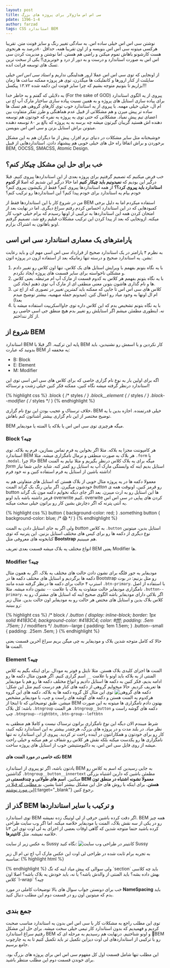 ```yaml
---
layout: post
title: سی اس اس ماژولار برای پروژه های بزرگ
pdate: 1396-1-4
author: farzad
tags: CSS استاندارد BEM
---
```

نوشتن سی اس اس خیلی ساده اس. به سادگی تغییر رنگ و سایز فونت متن. تقریبا هرکسی میتونه سی اس اس بنویسه و از اون تقریبا همه، حداقل ۸۰درصد به هرنحوی هست کارشونو باهاش تموم میکنن و راضی هم هستن. اما نوشتن و مدیریت کردن سی اس اس به صورت استاندارد و درست و به دور از درد و خونریزی!! یکی از سخت ترین تسک های توسعه فرانت انده.

از اونجایی که توی سی اس اس عملا ارور هندلینگی نداریم و _استاد سی اس اس_ خیلی سایلنت از کنار ارورها و کانفلیکت ها میگذرن، توی هر پروژه ممکنه ساعت ها زمان بزاریم تا بتونیم متوجه بشیم که چرا سایز فونت این دکمه شده ۱۳.۷۲ پیکسل!!!

به دلایلی که گفتم و به خاطر خدا (For the sake of GOD) پیروی از یه الگوی استاندارد برای پیاده سازی استایل های پروژه و به همین نسبت پیاده سازی ساختار مارک آپ اچ تی ام ال،‌ خیلی خیلی مهمه. با پیروی از یه استاندارد خوب توی کارهای گروهی هم تسک ها ساده تر پیش میرن و هم مشکلاتی از قبیل عدم هماهنگی و طرز تفکر متفاوت بین اعضای تیم پیش نمیاد. مشکلاتی که حتی توی یه پروژه یه نفره که خودتون هم توسعه دهنده اش هستید گریبان گیرتون میشه چه برسه به یه پروژه که بالغ بر ۸۰ توسعه دهنده میتونن براش استایل بزنن و سی اس اس بنویسن.

خوشبختانه مثل سایر مشکلات در دنیای نرم افزار، پیش از ما دیگران هم به این مشکل برخوردن و براش اتفاقا راه حل های خیلی خوبی هم پیشنهاد دادن. استانداردهایی از قبیل BEM, OOCSS, SMACSS, Atomic Design.

## خب برای حل این مشکل چیکار کنم؟

خب فرض میکنیم که تصمیم گرفتیم برای پروژه بعدی از این استانداردها پیروی کنیم. قبلا درگیر این بودیم که __نمیدونیم باید چیکار کنیم__
 اما حالا درگیر این شدیم که اصلا 
 __از کدوم استاندارد باید پیروی کرد؟؟__
از همه استانداردها پیروی کنم؟ فقط از یکیشون پیروی کنم؟ خودم بیام یه استاندارد برای خودم پیدا کنم؟ این استانداردها رو ترکیب کنم؟

من در شروع کار با این استانداردها فقط از BEM استفاده میکردم اما به دلیل برخی کمبودهایی که در این استاندارد احساس کردم رفتم سراغ دیگری. اما در نهایت بعد از امتحان کردن همه این استانداردها به ترکیبی از اونها رسیدم که برام خیلی خوب کار میکنه. ازونجایی که بعد از پیدا کردن این ترکیب مشکلات قبلیم رفع شد، تصمیم گرفتم اونو باهاتون به اشتراک بزارم.

## پارامترهای یک معماری استاندارد سی اس اسی

به نظرم ۴ پارامتر در یک استاندارد صحیح از قرارداد سی اس اسی مهم ان و باید رعایت بشن. یه استاندارد صحیح و درسته تنها زمانیکه بعد از استفاده ازون در پروژه اتون:
1. با یه نگاه بتونم بفهمم با ویرایش استایل های یک کلاس، تنها اون کلاس رو تغییر دادم و مشکلی ناخواسته برای سایر قسمت های پروژه ایجاد نکردم.
2. با یه نگاه بتونم بفهمم هر کلاس به کدوم قسمت از مارک آپ ام مرتبطه. یعنی کلاس ها و نام گذاری هاشون بتونن معنی منطقی ای از مارک آپ توی ذهنم ایجاد کنن.
3. کلاس های سی اس اس تا جایی که ممکنه باید _کمترین تغییر_ در تصوری که از اچ تی ام ال اونها به وجود میاد رو اعمال کنن. (میدونم جمله مبهمیه، بیشتر توضیح میدم بعدا)
4. با یه نگاه بتونم تشخیص بدم که این کلاس داره توی جاوااسکریپت استفاده میشه یا نه. اینطوری مطمئن میشم اگر استایلش رو تغییر بدم هیچ منطق جی اسی خاصی رو از کار ننداختم.

## شروع از BEM

استاندارد BEM پایه این ترکیبه. اگر قبلا با BEM کار نکردین و یا اسمش رو نشنیدین، باید بدونید که
عبارت BEM یه مخففه از:
* B: Block
* E: Element
* M: Modifier

اگه برای اولین بار به نوع نام گزاری خاصی که برای کلاس های سی اس اسی توی این استاندارد درنظر گرفته میشه نگاه کنین، ممکنه فکر کنین خیلی زشت و ترسناکه!

{% highlight css %}
.block { /* styles */ }
.block__element { /* styles */ }
.block--modifier { /* styles */ }
{% endhighlight %}

خلاف ترسناک و عجیب بودن این نوع نام گزاری، BEM خیلی قدرتمنده. اجازه بدین با یه توضیح مختصر از این نام گزاری بیشتر آشناتون کنم باهاش.

BEM میگه هرچیزی توی سی اس اس یا بلاکه یا المنته یا مودیفایر.

### Block چیه؟
هر کامپوننت مجزا یه بلاکه. مثلا اگر بخواین یه فرم تماس بسازین، فرم یه بلاکه. توی استاندارد BEM هر بلاک به صورت منطقی و نرمال نامگزاری میشه. مثلا `.form` یا `.modal`.
حالا چرا BEM میگه برای یه بلاک کلاس درنظر بگیریم و مثلا نیایم به المنت _form_ استایل بدیم اینه که وابستگی مارک آپ به استایل رو کمتر کنه. شاید جایی شما نیاز داشته باشین از استایل یه فرم استفاده کنین و نه خود فرم!

معمولا دکمه ها در یه پروژه مثال خوبی از بلاک هستن که استایل های متفاوتی هم به خودشون میگیرن. اگر بیاین رنگ بک گراند المنت _button_ رو قرمز کنین، اونوقت همه ی button ها این استایل رو به ارث میبرن. بعد اگر جای دیگه نخوایم دکمه مون بک گراند قرمز داشته باشه باید اونو overwrite کنیم. overwite کردن های پیاپی در سی اس اس یه آنتی پترنه که اگر دچارش بشین کار رو براتون خیلی سخت میکنه.

{% highlight css %}
button {
  background-color: red;
}
.something button {
  background-color: blue; /* 😱 */
}
{% endhighlight %}

ولی اگر به جای استایل دادن به المنت _button_ به کلاس `.button` استایل بدین، میتونین نوع دیگری از دکمه ها رو برای کیس های مختلف استایل بزنین. این پترنیه که توی کتابخونه های معروفی مثل __Bootstrap__ هم میبینیم.

انواع مختلف یه بلاک میشه قسمت بعدی تعریف BEM یعنی Modifier ها.

### Modifier چیه؟
مودیفایر یه جور فلگه برای نشون دادن حالت های مختلف یه بلاک. اگر به همون مثال دکمه ها برگردیم و استایل های مختلف دکمه ها در Bootstrap رو مثل بزنیم:
در بوت استرپ ۴ حالت برای دکمه ها درنظر گرفته شده مانند `.btn-primary`.
با استفاده از اصل نامگزاری مودیفایر حالت متفاوت یه بلاک با علامت `--` نشون داده میشه. مثلا `.button--primary`.
اگر بلاکی دارای مودیفایر باشه الگوی صحیح اینه که استایل های مشترک رو به کلاس بلاک بدین و استایل های مختص هر حالت رو به مودیفایر اون حالت بدین. مثال زیر رو ببینید:

{% highlight css %}
/* block */
.button {
  display: inline-block;
  border: 1px solid #4183C4;
  background-color: #4183C4;
  color: #fff;
  padding: .5em .75em;
}
/* modifiers */
.button--large {
  padding: 1em 1.5em;
}
.button--small {
  padding: .25em .5em;
}
{% endhighlight %}

حالا که کامل متوجه شدین بلاک و مودیفایر به چی میگن بریم سراغ آخرین قسمت یعنی المنت ها.

### Element چیه؟
المنت ها اجزای کلیدی بلاک هستن. مثلا تایتل و فوتر یه مودال. برای اینکه بگیم یه کلاس المنتی از یه بلاکه باید اونو با علامت `__` اسم گزاری کنیم.
اگر همون  مثال دکمه ها رو ادامه بدیم، فکر کنین به دکمه ها استایل دادیم و انواع مختلف دکمه ها رو هم با مودیفایر ها تعریف کردیم. حالا میخوایم گروهی از دکمه های کنار هم درست کنیم مثل این شکل:
![دکمه های گروهی](https://image.ibb.co/bxNVLa/button_groups.png "دکمه های گروهی")
توی این مثال کل گروه دکمه ها یه بلاکه. دکمه های این گروه هرکدوم یه المنت هستن و دکمه های گوشه های راست و چپ، با مودیفایر مشخص میشن. طبق توضیحاتی که تا اینجا از BEM بهتون دادم نامگزاری ها میتونه به این صورت باشه:
کل بلاک `.btngroup`
هر المنت `.btngroup__button`
دکمه های گوشه راست و چپ `.btngroup--rightbtn`, `.btn-group--leftbtn`

شرط میبندم الان دیگه این نوع نامگزاری براتون ترسناک نیست و کاملا هم منطقی به نظر میاد. در بلند مدت و در پروژه های بزرگ، هرچقدر بیشتر به این استاندارد تکیه کنید، کار رو برای خودتون و همکارانتون در آینده راحت تر کردید. پیروی از این استاندارد نه تنها نامگزاری ها رو یکدست میکنه بلکه نقش هر کلاس رو شفاف تر هم میکنه و خیلی راحت میشه از روی فایل سی اس اس، یه داکیومنتیشن خوب از استایل های پروژه ساخت.

#### نکته خاصی در مورد المنت های BEM
یادتون باشه، اگر تو پیروی از استاندارد BEM به جایی رسیدین که اسم یه کلاس رو گذاشتین `.btngroup__button__innertext` مطمئن باشین که دارین اشتباه بزرگی میکنین. __اسم های طولانی و چندقسمتی در BEM معمولا نشونه اشتباه در منطق تون هستن.__ برای اینکه با روش های حل این مشکل بیشتر آشنا بشین،
[به مطلبی که قبلا در این مورد نوشتم](/رفع-مشکل-نام-های-طولانی-در-BEM){:target="_blank"}
رجوع کنین.

## گذر از BEM و ترکیب با سایر استانداردها
توی استاندارد BEM اگر دقت کرده باشین حرفی از لی اوتینگ زده نمیشه. BEM همه چیز رو در یکی از سه نقش بلاک، المنت یا مودیفایر خلاصه میکنه. اما اگر وب سایت طراحی کرده باشید حتما متوجه شدین که گاهی اوقات بعضی از اجزای یه لی اوت توی این ۳تا خلاصه نمیشه. مثل __کانتینرها__.

به عکس زیر از سایت Sussy نگاه کنید:
![کانتینر در طراحی وب سایت Sussy](https://image.ibb.co/dhVvmF/sussy.png "کانتینر در طراحی وب سایت Sussy")

به تجربه برام ثابت شده در طراحی لی اوت این عکس مارک آپ اچ تی ام ال زیر مناسبه:
{% highlight html %}
<section>
  <div class="l-wrap">
    <div class="block">
      <!-- ... -->
    </div>
  </div>
</section>
{% endhighlight %}
ولی سوالی که پیش میاد اینه که تگ `section` باید چه کلاسی بهش داده بشه؟ باید المنتی از والدش باشه؟ یا نه، باید خودش یه بلاک باشه؟ اصلا اون کلاس `l-wrap` چیه؟

خب برای دونستن جواب سوال های بالا توضیحات کاملی در مورد __NameSpacing__ باید بدم که میتونین اون رو در قسمت دوم این مطلب دنبال کنید.

## جمع بندی
توی این مطلب راجع به مشکلات کار با سی اس اس بدون یه استاندارد مناسب صحبت کردیم و فهمیدیم که بدون استاندارد کار تیمی خیلی سخت میشه. برای حل این مشکل رفتیم سراغ استاندارد BEM و اونو شناختیم. درنهایت هم رسیدیم به مرحله ای که ‌ٍBEM رو با ترکیبی از استانداردهای لی اوت دیزاین تکمیل تر باید تکمیل کنیم تا به یه چارچوب جامع برسیم.

این مطلب تنها شامل قسمت اول کل مفهوم سی اس اس برای پروژه های بزرگ بود. برای خوندن قسمت دوم این مطلب منتظر باشید.
